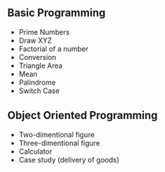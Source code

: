 ## Basic Programming
- Prime Numbers
- Draw XYZ
- Factorial of a number
- Conversion 
- Triangle Area
- Mean
- Palindrome
- Switch Case

## Object Oriented Programming
- Two-dimentional figure
- Three-dimentional figure
- Calculator
- Case study (delivery of goods)
